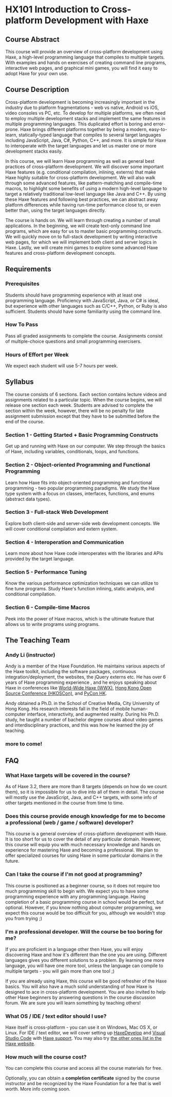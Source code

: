 # HX101 Introduction to Cross-platform Development with Haxe

## Course Abstract

This course will provide an overview of cross-platform development using Haxe, a high-level programming language that compiles to multiple targets. With examples and hands on exercises of creating command line programs, interactive web pages, and graphical mini games, you will find it easy to adopt Haxe for your own use.

## Course Description

Cross-platform development is becoming increasingly important in the industry due to platform fragmentations - web vs native, Android vs iOS, video consoles vs PC, etc. To develop for multiple platforms, we often need to employ multiple development stacks and implement the same features in multiple programming languages. This duplicated effort is boring and error-prone. Haxe brings different platforms together by being a modern, easy-to-learn, statically-typed language that compiles to several target languages including JavaScript, Java, C#, Python, C++, and more. It is simple for Haxe to interoperate with the target languages and let us master one or more development stacks easily.

In this course, we will learn Haxe programming as well as general best practices of cross-platform development. We will discover some important Haxe features (e.g. conditional compilation, inlining, externs) that make Haxe highly suitable for cross-platform development. We will also walk through some advanced features, like pattern-matching and compile-time macros, to highlight some benefits of using a modern high-level language to target a relatively traditional low-level language like Java and C++. By using these Haxe features and following best practices, we can abstract away platform differences while having run-time performance close to, or even better than, using the target languages directly.

The course is hands on. We will learn through creating a number of small applications. In the beginning, we will create text-only command line programs, which are easy for us to master basic programming constructs. We will quickly move on to full-stack development by writing interactive web pages, for which we will implement both client and server logics in Haxe. Lastly, we will create mini games to explore some advanced Haxe features and cross-platform development concepts.

## Requirements

### Prerequisites

Students should have programming experience with at least one programming language. Proficiency with JavaScript, Java, or C# is ideal, but experience with other languages such as C/C++, Python, or Ruby is also sufficient. Students should have some familiarity using the command line.

### How To Pass

Pass all graded assignments to complete the course. Assignments consist of multiple-choice questions and small programming exercisers.

### Hours of Effort per Week

We expect each student will use 5-7 hours per week.

## Syllabus

The course consists of 6 sections. Each section contains lecture videos and assignments related to a particular topic. When the course begins, we will release one section each week. Students are advised to complete the section within the week, however, there will be no penalty for late assignment submission except that they have to be submitted before the end of the course.

### Section 1 - Getting Started + Basic Programming Constructs

Get up and running with Haxe on our computer. We step through the basics of Haxe, including variables, conditionals, loops, and functions.

### Section 2 - Object-oriented Programming and Functional Programming

Learn how Haxe fits into object-oriented programming and functional programming - two popular programming paradigms. We  study the Haxe type system with a focus on classes, interfaces, functions, and enums (abstract data types).

### Section 3 - Full-stack Web Development

Explore both client-side and server-side web development concepts. We will cover conditional compilation and extern system.

### Section 4 - Interoperation and Communication

Learn more about how Haxe code interoperates with the libraries and APIs provided by the target language.

### Section 5 - Performance Tuning

Know the various performance optimization techniques we can utilize to fine tune programs. Study Haxe's function inlining, static analysis, and conditional compilation.

### Section 6 - Compile-time Macros

Peek into the power of Haxe macros, which is the ultimate feature that allows us to write programs using programs.

## The Teaching Team

### Andy Li (instructor)

Andy is a member of the Haxe Foundation. He maintains various aspects of the Haxe toolkit, including the software packages, continuous integration/deployment, the websites, the jQuery externs etc. He has over 6 years of Haxe programming experience , and he enjoys speaking about Haxe in conferences like [World-Wide Haxe (WWX)](http://wwx.silexlabs.org/2016/talks/andy-li.html), [Hong Kong Open Source Conference (HKOSCon)](http://2015.opensource.hk/agenda/topic/transcompiling-towards-the-freedom-of-programming-language-and-platform-choice/), and [PyCon HK](http://2015.pycon.hk/schedule/topics/haxe-a-statically-typed-language-that-compiles-to-python-and-more/).

Andy obtained a Ph.D. in the School of Creative Media, City University of Hong Kong. His research interests fall in the field of mobile human-computer interface, interactivity, and augmented reality. During his Ph.D. study, he taught a number of bachelor degree courses about video games and interdisciplinary practices, and this was how he learned the joy of teaching.

### more to come!

## FAQ

### What Haxe targets will be covered in the course?

As of Haxe 3.2, there are more than 8 targets (depends on how do we count them), so it is impossible for us to dive into all of them in detail. The course will mostly use the JavaScript, Java, and C++ targets, with some info of other targets mentioned in the course from time to time.

### Does this course provide enough knowledge for me to become a professional (web / game / software) developer?

This course is a general overview of cross-platform development with Haxe. It is too short for us to cover the detail of any particular domain. However, this course will equip you with much necessary knowledge and hands on experience for mastering Haxe and becoming a professional. We plan to offer specialized courses for using Haxe in some particular domains in the future.

### Can I take the course if I'm not good at programming?

This course is positioned as a beginner course, so it does not require too much programming skill to begin with. We expect you to have some programming experience with any programming language. Having completion of a basic programming course in school would be perfect, but optional. However, if you know nothing about computer programming, we expect this course would be too difficult for you, although we wouldn't stop you from trying ;)

### I'm a professional developer. Will the course be too boring for me?

If you are proficient in a language other then Haxe, you will enjoy discovering Haxe and how it's different than the one you are using. Different languages gives you different solutions to a problem. By learning one more language, you will have one more tool, unless the language can compile to multiple targets - you will gain more than one tool ;)

If you are already using Haxe, this course will be good refresher of the Haxe basics. You will also have a much solid understanding of how Haxe is designed to ace in cross-platform development. You are also invited to help other Haxe beginners by answering questions in the course discussion forum. We are sure you will learn something by teaching others!

### What OS / IDE / text editor should I use?

Haxe itself is cross-platform - you can use it on Windows, Mac OS X, or Linux. For IDE / text editor, we will cover setting up [HaxeDevelop](http://haxedevelop.org/) and [Visual Studio Code](https://code.visualstudio.com/) with [Haxe support](https://marketplace.visualstudio.com/items?itemName=nadako.vshaxe). You may also try [the other ones list in the Haxe website](https://haxe.org/documentation/introduction/editors-and-ides.html).

### How much will the course cost?

You can complete this course and access all the course materials for free.

Optionally, you can obtain a **completion certificate** signed by the course instructor and be recognized by the Haxe Foundation for a fee that is well worth. More info coming soon.
